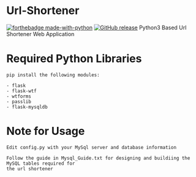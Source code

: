 # Url-Shortener
[![forthebadge made-with-python](http://ForTheBadge.com/images/badges/made-with-python.svg)](https://www.python.org/)
[![GitHub release](https://img.shields.io/github/release/Naereen/StrapDown.js.svg)](https://GitHub.com/Naereen/StrapDown.js/releases/)
Python3 Based Url Shortener Web Application


# Required Python Libraries

    pip install the following modules:
    
    - flask
    - flask-wtf
    - wtforms
    - passlib
    - flask-mysqldb
    
    
# Note for Usage
    
    Edit config.py with your MySql server and database information
    
    Follow the guide in Mysql_Guide.txt for designing and buildiing the MySQL tables required for
    the url shortener
